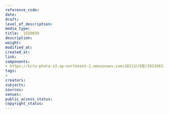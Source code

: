 ```yaml
---
reference_code: 
date: 
draft: 
level_of_description: 
media_type: 
title: _1D20030
description: 
weight: 
modified_at: 
created_at: 
link: 
components:
- https://kctu-photo.s3.ap-northeast-2.amazonaws.com/2021년/8월/20210813_8.13+5인미만+차별폐지+공동행동+개최/_1D20030.jpg
tags:
- 
creators: 
subjects: 
sources: 
venues: 
public_access_status: 
copyright_status: 
---
```

